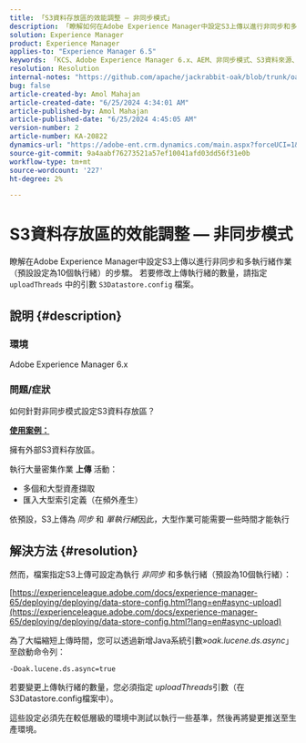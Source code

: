 ```yaml
---
title: 「S3資料存放區的效能調整 — 非同步模式」
description: 「瞭解如何在Adobe Experience Manager中設定S3上傳以進行非同步和多執行緒作業，預設為10個執行緒。」
solution: Experience Manager
product: Experience Manager
applies-to: "Experience Manager 6.5"
keywords: 「KCS、Adobe Experience Manager 6.x、AEM、非同步模式、S3資料來源、OSGi」
resolution: Resolution
internal-notes: "https://github.com/apache/jackrabbit-oak/blob/trunk/oak-blob-plugins/src/main/java/org/apache/jackrabbit/oak/plugins/blob/AbstractSharedCachingDataStore.java#L250"
bug: false
article-created-by: Amol Mahajan
article-created-date: "6/25/2024 4:34:01 AM"
article-published-by: Amol Mahajan
article-published-date: "6/25/2024 4:45:05 AM"
version-number: 2
article-number: KA-20822
dynamics-url: "https://adobe-ent.crm.dynamics.com/main.aspx?forceUCI=1&pagetype=entityrecord&etn=knowledgearticle&id=02653d24-ac32-ef11-840a-6045bd06eea5"
source-git-commit: 9a4aabf76273521a57ef10041afd03dd56f31e0b
workflow-type: tm+mt
source-wordcount: '227'
ht-degree: 2%

---
```


# S3資料存放區的效能調整 — 非同步模式


瞭解在Adobe Experience Manager中設定S3上傳以進行非同步和多執行緒作業（預設設定為10個執行緒）的步驟。 若要修改上傳執行緒的數量，請指定 `uploadThreads` 中的引數 `S3Datastore.config` 檔案。

## 說明 {#description}


### <b>環境</b>

Adobe Experience Manager 6.x



### <b>問題/症狀</b>

如何針對非同步模式設定S3資料存放區？

<u><b>使用案例：</b></u>

擁有外部S3資料存放區。

執行大量密集作業 <b>上傳</b> 活動：

- 多個和大型資產擷取
- 匯入大型索引定義（在頻外產生）




依預設，S3上傳為 *同步* 和 *單執行緒*&#x200B;因此，大型作業可能需要一些時間才能執行


## 解決方法 {#resolution}


然而，檔案指定S3上傳可設定為執行 *非同步* 和多執行緒（預設為10個執行緒）：

[https://experienceleague.adobe.com/docs/experience-manager-65/deploying/deploying/data-store-config.html?lang=en#async-upload](https://experienceleague.adobe.com/docs/experience-manager-65/deploying/deploying/data-store-config.html?lang=en#async-upload)



為了大幅縮短上傳時間，您可以透過新增Java系統引數»*oak.lucene.ds.async*」至啟動命令列：


```
-Doak.lucene.ds.async=true
```


若要變更上傳執行緒的數量，您必須指定 *uploadThreads*&#x200B;引數（在S3Datastore.config檔案中）。



這些設定必須先在較低層級的環境中測試以執行一些基準，然後再將變更推送至生產環境。
